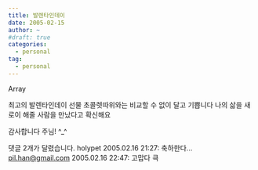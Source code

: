 ```yaml
---
title: 발렌타인데이
date: 2005-02-15
author: ~
#draft: true
categories:
  - personal
tag:
  - personal
---
```




Array

최고의 발렌타인데이 선물
초콜렛따위와는 비교할 수 없이 달고 기쁩니다
나의 삶을 새로이 해줄 사람을 만났다고 확신해요

감사합니다 주님! ^_^


 댓글  2개가 달렸습니다.
 holypet 2005.02.16 21:27: 
축하한다...
 pil.han@gmail.com 2005.02.16 22:47: 
고맙다 큭




